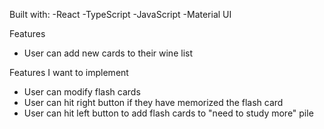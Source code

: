 Built with:
-React
-TypeScript
-JavaScript
-Material UI


Features
- User can add new cards to their wine list

Features I want to implement
- User can modify flash cards
- User can hit right button if they have memorized the flash card
- User can hit left button to add flash cards to "need to study more" pile
